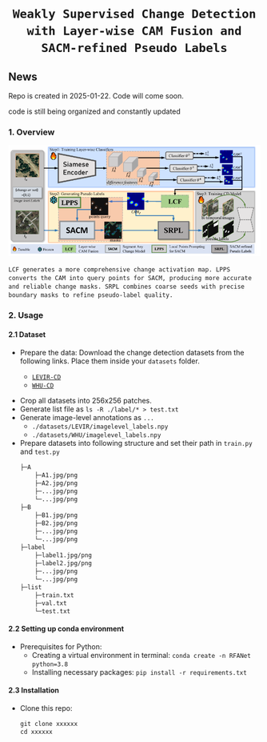 # <p align=center>`Weakly Supervised Change Detection with Layer-wise CAM Fusion and SACM-refined Pseudo Labels`</p>


## News
Repo is created in 2025-01-22. Code will come soon.

code is still being organized and constantly updated

### 1. Overview

<p align="center">
    <img src="assest/Overview.png"/> <br />
</p>

`LCF generates a more comprehensive change activation map. LPPS converts the CAM into query points for SACM, producing more accurate and reliable change masks. SRPL combines coarse seeds with precise boundary masks to refine pseudo-label quality.` <br>

### 2. Usage
#### 2.1 Dataset
+ Prepare the data:
    Download the change detection datasets from the following links. Place them inside your `datasets` folder.

    - [`LEVIR-CD`](https://www.dropbox.com/s/18fb5jo0npu5evm/LEVIR-CD256.zip?dl=0)
    - [`WHU-CD`](https://www.dropbox.com/s/r76a00jcxp5d3hl/WHU-CD-256.zip?dl=0)
- Crop all datasets into 256x256 patches.
- Generate list file as `ls -R ./label/* > test.txt`
- Generate image-level annotations as `...`
    - `./datasets/LEVIR/imagelevel_labels.npy`
    - `./datasets/WHU/imagelevel_labels.npy`
- Prepare datasets into following structure and set their path in `train.py` and `test.py`
  ```
  ├─A
      ├─A1.jpg/png
      ├─A2.jpg/png
      ├─...jpg/png
      └─...jpg/png
  ├─B
      ├─B1.jpg/png
      ├─B2.jpg/png
      ├─...jpg/png
      └─...jpg/png
  ├─label
      ├─label1.jpg/png
      ├─label2.jpg/png
      ├─...jpg/png
      └─...jpg/png
  ├─list
      ├─train.txt
      ├─val.txt
      └─test.txt
  ```
#### 2.2 Setting up conda environment
+ Prerequisites for Python:
    - Creating a virtual environment in terminal: `conda create -n RFANet python=3.8`
    - Installing necessary packages: `pip install -r requirements.txt `

#### 2.3 Installation
+ Clone this repo:
    ```shell
    git clone xxxxxx
    cd xxxxxx
    ```
